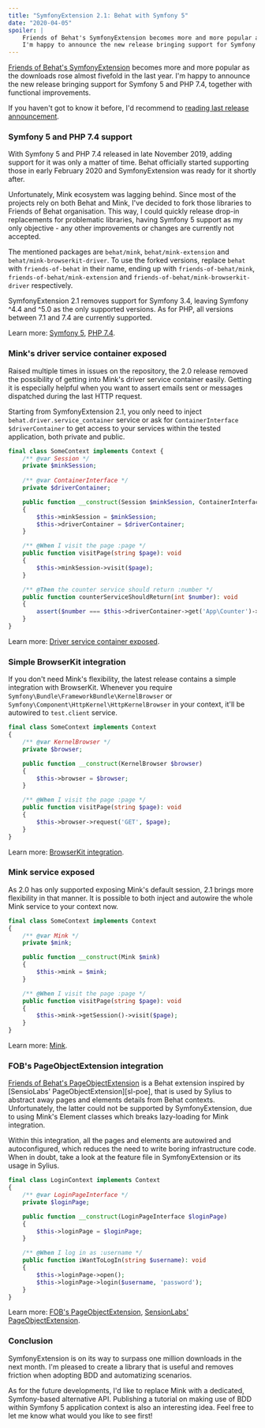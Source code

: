 ```yaml
---
title: "SymfonyExtension 2.1: Behat with Symfony 5" 
date: "2020-04-05"
spoiler: |
    Friends of Behat's SymfonyExtension becomes more and more popular as the downloads rose almost fivefold in the last year.
    I'm happy to announce the new release bringing support for Symfony 5 and PHP 7.4, together with functional improvements.
---
```


[Friends of Behat's SymfonyExtension][fob-se] becomes more and more popular as the downloads rose almost fivefold in the last year.
I'm happy to announce the new release bringing support for Symfony 5 and PHP 7.4, together with functional improvements.

If you haven't got to know it before, I'd recommend to [reading last release announcement][fob-se-20-blogpost].

### Symfony 5 and PHP 7.4 support

With Symfony 5 and PHP 7.4 released in late November 2019, adding support for it was only a matter of time.
Behat officially started supporting those in early February 2020 and SymfonyExtension was ready for it shortly after. 

Unfortunately, Mink ecosystem was lagging behind. Since most of the projects rely on both Behat and Mink,
I've decided to fork those libraries to Friends of Behat organisation. This way, I could quickly release drop-in replacements
for problematic libraries, having Symfony 5 support as my only objective - any other improvements or changes are currently not accepted. 

The mentioned packages are `behat/mink`, `behat/mink-extension` and `behat/mink-browserkit-driver`. To use the
forked versions, replace `behat` with `friends-of-behat` in their name, ending up with `friends-of-behat/mink`,
`friends-of-behat/mink-extension` and `friends-of-behat/mink-browserkit-driver` respectively.

SymfonyExtension 2.1 removes support for Symfony 3.4, leaving Symfony ^4.4 and ^5.0 as the only supported versions. As for PHP,
all versions between 7.1 and 7.4 are currently supported.

Learn more: [Symfony 5](https://github.com/FriendsOfBehat/SymfonyExtension/pull/100), [PHP 7.4](https://github.com/FriendsOfBehat/SymfonyExtension/pull/107).

### Mink's driver service container exposed

Raised multiple times in issues on the repository, the 2.0 release removed the possibility of getting into Mink's driver
service container easily. Getting it is especially helpful when you want to assert emails sent or messages dispatched during the
last HTTP request. 

Starting from SymfonyExtension 2.1, you only need to inject `behat.driver.service_container` service or ask for
`ContainerInterface $driverContainer` to get access to your services within the tested application, both private and public.

```php
final class SomeContext implements Context {
    /** @var Session */
    private $minkSession;
    
    /** @var ContainerInterface */
    private $driverContainer;

    public function __construct(Session $minkSession, ContainerInterface $driverContainer)
    {
        $this->minkSession = $minkSession;
        $this->driverContainer = $driverContainer;
    }

    /** @When I visit the page :page */
    public function visitPage(string $page): void
    {
        $this->minkSession->visit($page);
    }

    /** @Then the counter service should return :number */
    public function counterServiceShouldReturn(int $number): void
    {
        assert($number === $this->driverContainer->get('App\Counter')->getCount());
    }
}
```

Learn more: [Driver service container exposed](https://github.com/FriendsOfBehat/SymfonyExtension/pull/116).

### Simple BrowserKit integration

If you don't need Mink's flexibility, the latest release contains a simple integration with BrowserKit. Whenever you
require `Symfony\Bundle\FrameworkBundle\KernelBrowser` or `Symfony\Component\HttpKernel\HttpKernelBrowser` in your context,
it'll be autowired to `test.client` service.

```php
final class SomeContext implements Context 
{
    /** @var KernelBrowser */
    private $browser;

    public function __construct(KernelBrowser $browser)
    {
        $this->browser = $browser;
    }

    /** @When I visit the page :page */
    public function visitPage(string $page): void
    {
        $this->browser->request('GET', $page);
    }
}
```

Learn more: [BrowserKit integration](https://github.com/FriendsOfBehat/SymfonyExtension/pull/82).

### Mink service exposed

As 2.0 has only supported exposing Mink's default session, 2.1 brings more flexibility in that manner. It is possible
to both inject and autowire the whole Mink service to your context now.

```php
final class SomeContext implements Context
{
    /** @var Mink */
    private $mink;

    public function __construct(Mink $mink)
    {
        $this->mink = $mink;
    }

    /** @When I visit the page :page */
    public function visitPage(string $page): void
    {
        $this->mink->getSession()->visit($page);
    }
}
```

Learn more: [Mink](https://github.com/FriendsOfBehat/SymfonyExtension/pull/69).

### FOB's PageObjectExtension integration

[Friends of Behat's PageObjectExtension][fob-poe] is a Behat extension inspired by [SensioLabs' PageObjectExtension][sl-poe],
that is used by Sylius to abstract away pages and elements details from Behat contexts. Unfortunately, the latter could
not be supported by SymfonyExtension, due to using Mink's Element classes which breaks lazy-loading for Mink integration.

Within this integration, all the pages and elements are autowired and autoconfigured, which reduces the need to write
boring infrastructure code. When in doubt, take a look at the feature file in SymfonyExtension or its usage in Sylius.

```php
final class LoginContext implements Context
{
    /** @var LoginPageInterface */
    private $loginPage;

    public function __construct(LoginPageInterface $loginPage)
    {
        $this->loginPage = $loginPage;
    }

    /** @When I log in as :username */
    public function iWantToLogIn(string $username): void
    {
        $this->loginPage->open();
        $this->loginPage->login($username, 'password');
    }
}
```

Learn more: [FOB's PageObjectExtension](https://github.com/FriendsOfBehat/SymfonyExtension/pull/105), [SensionLabs' PageObjectExtension](https://github.com/FriendsOfBehat/SymfonyExtension/issues/99).
 
### Conclusion

SymfonyExtension is on its way to surpass one million downloads in the next month. I'm pleased to create a library that
is useful and removes friction when adopting BDD and automatizing scenarios. 

As for the future developments, I'd like to replace Mink with a dedicated, Symfony-based alternative API. 
Publishing a tutorial on making use of BDD within Symfony 5 application context is also an interesting idea.
Feel free to let me know what would you like to see first! 

[fob-poe]: https://github.com/FriendsOfBehat/PageObjectExtension
[fob-se]: https://github.com/FriendsOfBehat/SymfonyExtension
[fob-se-20-blogpost]: https://kamilkokot.com/tame-behat-with-the-brand-new-symfony-extension/
